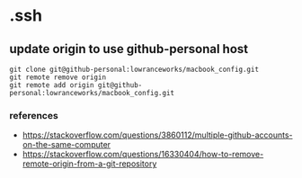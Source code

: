 # .ssh

## update origin to use github-personal host

```
git clone git@github-personal:lowranceworks/macbook_config.git
git remote remove origin
git remote add origin git@github-personal:lowranceworks/macbook_config.git
```

### references
- https://stackoverflow.com/questions/3860112/multiple-github-accounts-on-the-same-computer
- https://stackoverflow.com/questions/16330404/how-to-remove-remote-origin-from-a-git-repository